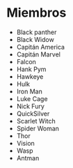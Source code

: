 # Miembros

* Black panther
* Black Widow
* Capitán America
* Capitán Marvel
* Falcon
* Hank Pym
* Hawkeye
* Hulk
* Iron Man
* Luke Cage
* Nick Fury
* QuickSilver
* Scarlet Witch
* Spider Woman
* Thor
* Vision
* Wasp
* Antman
